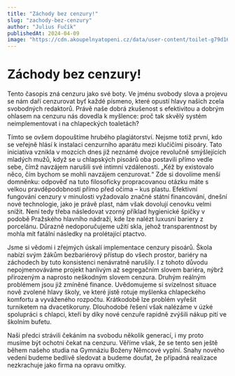 ```yaml
---
title: "Záchody bez cenzury!"
slug: "zachody-bez-cenzury"
author: "Julius Fučík"
publishedAt: 2024-04-09
image: "https://cdn.akoupelnyatopeni.cz/data/user-content/toilet-g79d169b58_1280.jpg"
---
```


# Záchody bez cenzury!
Tento časopis zná cenzuru jako své boty. Ve jménu svobody slova a projevu se nám daří cenzurovat byť každé písmeno, které opustí hlavy našich zcela svobodných redaktorů.  Právě naše dobrá zkušenost s efektivitou a dobrým ohlasem na cenzuru nás dovedla k myšlence: proč tak skvělý systém neimplementovat i na chlapeckých toaletách?

Tímto se ovšem dopouštíme hrubého plagiátorství. Nejsme totiž první, kdo se veřejně hlásí k instalaci cenzurního aparátu mezi klučičími pisoáry. Tato iniciativa vznikla v mozcích dnes již neznámé dvojce revolučně smýšlejících mladých mužů, když se u chlapských pisoárů oba postavili přímo vedle sebe, čímž navzájem narušili své intimní vzdálenosti. „Kéž by existovalo něco, čím bychom se mohli navzájem cenzurovat.“ Zde si dovolíme menší domněnku: odpověď na tuto filosoficky propracovanou otázku máte s velkou pravděpodobností přímo před očima – kus plastu. Efektivní fungování cenzury v minulosti vyžadovalo značné státní financování, dnešní nové technologie, jako je právě plast, nám však dovolují cenovku velmi snížit. Není tedy třeba následovat vzorný příklad hygienické špičky v podobě Pražského hlavního nádraží, kde lze nalézt luxusní bariery z porcelánu. Důrazně nedoporučujeme užití skla, jehož transparentnost by mohla mít fatální následky na prolétající ptactvo.

Jsme si vědomi i zřejmých úskalí implementace cenzury pisoárů. Škola nabízí svým žákům bezbariérový přístup do všech prostor, bariéry na záchodech by tuto konsistenci nenávratně narušily. I z tohoto důvodu nepojmenováváme projekt hanlivým až segregačním slovem bariéra, nýbrž přirozeným a naprosto neškodným slovem cenzura. Druhým reálným problémem jsou již zmíněné finance. Uvědomujeme si svízelnost situace nově zvolené hlavy školy, ve které jistě rotuje myšlenka chlapeckého komfortu a vyváženého rozpočtu. Krátkodobě lze problém vyřešit turniketem na dvacetikoruny. Dlouhodobé řešení však nalézáme v úzké spolupráci s chlapci, kteří by díky nové cenzuře rapidně zvýšili nákup pití ve školním bufetu.

Naši předci strávili čekáním na svobodu několik generací, i my proto musíme být ochotni čekat na cenzuru. Věříme však, že se tento sen ještě během našeho studia na Gymnáziu Boženy Němcové vyplní. Snahy nového vedení budeme bedlivě sledovat a budeme doufat, že případná realizace nezkrachuje jako firma na opravu omítky. 